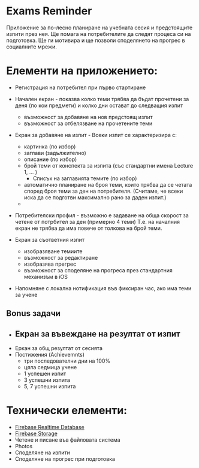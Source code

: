 # Exams Reminder

Приложение за по-лесно планиране на учебната сесия и предстоящите изпити през нея. Ще помага на потребителите да следят процеса си на подготовка. Ще ги мотивира и ще позволи споделянето на прогрес в социалните мрежи.

# Елементи на приложението:

* Регистрация на потребител при първо стартиране

* Начален екран - показва колко теми трябва да бъдат прочетени за деня (по кои предмети) и колко дни остават до следващия изпит
    - възможност за добавяне на нов предстоящ изпит 
    - възможност за отбелязване на прочетените теми 

* Екран за добавяне на изпит -  Всеки изпит се характеризира с:
    - картинка  (по избор)
    - заглави (задължително)
    - описание (по избор)
    - брой теми от конспекта за изпита  (със стандартни имена Lecture 1, ... )
        - Списък на заглавията темите (по избор)
    - автоматично планиране на броя теми, които трябва да се четата според броя теми за ден на потребителя. (Считаме, че всеки иска да се подготви максимално рано за даден изпит.)
    - 
* Потребителски профил - възможно е задаване на обща скорост за четене от потрбител за ден (примерно 4 теми) Т.е. на началния екран не трябва да има повече от толкова на брой теми.

* Екран за съответния изпит
    - изобразяване темиите
    - възможност за редактиране
    - изобразява прегрес
    - възможност за споделяне на прогреса през стандартния механизъм в iOS

* Напомняне с локална нотификация във фиксиран час, ако има теми за учене

## Bonus задачи
* Екран за въвеждане на резултат от изпит 
    - 
* Еркан за общ резултат от сесията
* Постижения (Achievemnts)
    - три последователни дни на 100%
    - цяла седмица учене
    - 1 успешен изпит
    - 3 успешни изпита 
    - 5, 7 успешни изпита 

# Технически елементи:
* [Firebase Realtime Database](https://firebase.google.com/docs/database/ios/start)
* [Firebase Storage](https://firebase.google.com/docs/storage/ios/start)
* Четене и писане във файловата система
* Photos
* Споделяне на изпити
* Споделяне на прогрес при подготовка
